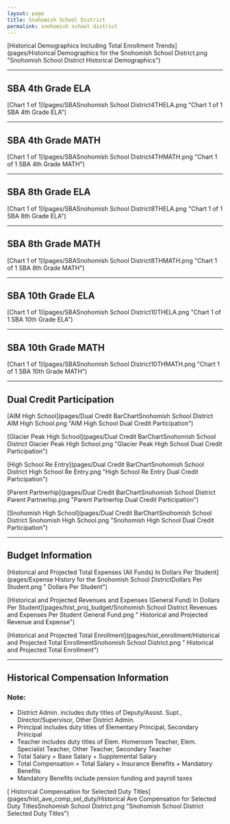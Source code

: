 ```yaml
---
layout: page
title: Snohomish School District
permalink: snohomish school district
---
```



[Historical Demographics Including Total Enrollment Trends](pages/Historical Demographics for the Snohomish School District.png "Snohomish School District Historical Demographics")

___

## SBA 4th Grade ELA

[Chart 1 of 1](pages/SBASnohomish School District4THELA.png "Chart 1 of 1 SBA 4th Grade ELA")


___

## SBA 4th Grade MATH

[Chart 1 of 1](pages/SBASnohomish School District4THMATH.png "Chart 1 of 1 SBA 4th Grade MATH")


___

## SBA 8th Grade ELA

[Chart 1 of 1](pages/SBASnohomish School District8THELA.png "Chart 1 of 1 SBA 8th Grade ELA")


___

## SBA 8th Grade MATH

[Chart 1 of 1](pages/SBASnohomish School District8THMATH.png "Chart 1 of 1 SBA 8th Grade MATH")


___

## SBA 10th Grade ELA

[Chart 1 of 1](pages/SBASnohomish School District10THELA.png "Chart 1 of 1 SBA 10th Grade ELA")


___

## SBA 10th Grade MATH

[Chart 1 of 1](pages/SBASnohomish School District10THMATH.png "Chart 1 of 1 SBA 10th Grade MATH")


___

## Dual Credit Participation

[AIM High School](pages/Dual Credit BarChartSnohomish School District AIM High School.png "AIM High School Dual Credit Participation")

[Glacier Peak High School](pages/Dual Credit BarChartSnohomish School District Glacier Peak High School.png "Glacier Peak High School Dual Credit Participation")

[High School Re Entry](pages/Dual Credit BarChartSnohomish School District High School Re Entry.png "High School Re Entry Dual Credit Participation")

[Parent Partnerhip](pages/Dual Credit BarChartSnohomish School District Parent Partnerhip.png "Parent Partnerhip Dual Credit Participation")

[Snohomish High School](pages/Dual Credit BarChartSnohomish School District Snohomish High School.png "Snohomish High School Dual Credit Participation")


___

## Budget Information

[Historical and Projected Total Expenses (All Funds) In Dollars Per Student](pages/Expense History for the Snohomish School DistrictDollars Per Student.png " Dollars Per Student")

[Historical and Projected Revenues and Expenses (General Fund) In Dollars Per Student](pages/hist_proj_budget/Snohomish School District Revenues and Expenses Per Student General Fund.png " Historical and Projected Revenue and Expense")

[Historical and Projected Total Enrollment](pages/hist_enrollment/Historical and Projected Total EnrollmentSnohomish School District.png " Historical and Projected Total Enrollment")


___

## Historical Compensation Information
### Note:
- District Admin. includes duty titles of Deputy/Assist. Supt., Director/Supervisor, Other District Admin.
- Principal includes duty titles of Elementary Principal, Secondary Principal
- Teacher includes duty titles of Elem. Homeroom Teacher, Elem. Specialist Teacher, Other Teacher, Secondary Teacher
- Total Salary = Base Salary + Supplemental Salary
- Total Compensation = Total Salary + Insurance Benefits + Mandatory Benefits
- Mandatory Benefits include pension funding and payroll taxes

[ Historical Compensation for Selected Duty Titles](pages/hist_ave_comp_sel_duty/Historical Ave Compensation for Selected Duty TitlesSnohomish School District.png "Snohomish School District Selected Duty Titles")

